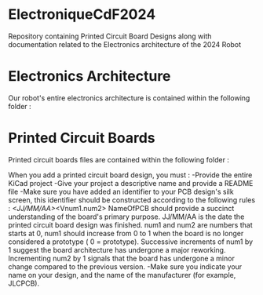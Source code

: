 # ElectroniqueCdF2024
Repository containing Printed Circuit Board Designs along with documentation related to the Electronics architecture of the 2024 Robot

# Electronics Architecture 
Our robot's entire electronics architecture is contained within the following folder :

# Printed Circuit Boards
Printed circuit boards files are contained within the following folder : 

When you add a printed circuit board design, you must :
-Provide the entire KiCad project
-Give your project a descriptive name and provide a README file
-Make sure you have added an identifier to your PCB design's silk screen, this identifier should be constructed according to the following rules :
<NameOfPCB>_<JJ/MM/AA>_<Vnum1.num2>
NameOfPCB should provide a succinct understanding of the board's primary purpose.
JJ/MM/AA is the date the printed circuit board design was finished.
num1 and num2 are numbers that starts at 0, num1 should increase from 0 to 1 when the board is no longer considered a prototype ( 0 = prototype). Successive increments of num1 by 1 suggest the board architecture has undergone a major reworking. Incrementing num2 by 1 signals that the board has undergone a minor change compared to the previous version.
-Make sure you indicate your name on your design, and the name of the manufacturer (for example, JLCPCB).


